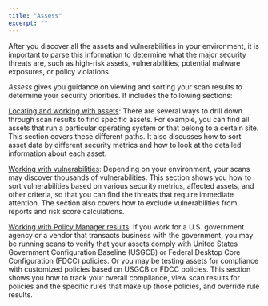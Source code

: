 ```yaml
---
title: "Assess"
excerpt: ""
---
```

After you discover all the assets and vulnerabilities in your environment, it is important to parse this information to determine what the major security threats are, such as high-risk assets, vulnerabilities, potential malware exposures, or policy violations.

_Assess_ gives you guidance on viewing and sorting your scan results to determine your security priorities. It includes the following sections:

[Locating and working with assets](doc:locating-assets): There are several ways to drill down through scan results to find specific assets. For example, you can find all assets that run a particular operating system or that belong to a certain site. This section covers these different paths. It also discusses how to sort asset data by different security metrics and how to look at the detailed information about each asset.

[Working with vulnerabilities](doc:working-with-vulnerabilities): Depending on your environment, your scans may discover thousands of vulnerabilities. This section shows you how to sort vulnerabilities based on various security metrics, affected assets, and other criteria, so that you can find the threats that require immediate attention. The section also covers how to exclude vulnerabilities from reports and risk score calculations.

[Working with Policy Manager results](doc:working-with-policy-manager-results): If you work for a U.S. government agency or a vendor that transacts business with the government, you may be running scans to verify that your assets comply with United States Government Configuration Baseline (USGCB) or Federal Desktop Core Configuration (FDCC) policies. Or you may be testing assets for compliance with customized policies based on USGCB or FDCC policies. This section shows you how to track your overall compliance, view scan results for policies and the specific rules that make up those policies, and override rule results.